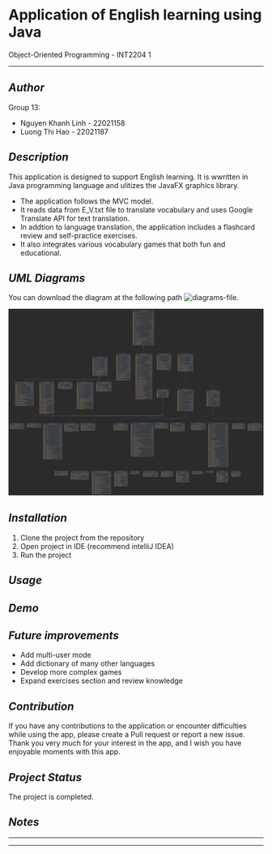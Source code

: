 # Application of English learning using Java
Object-Oriented Programming - INT2204 1

---
## ***Author***
Group 13:
- Nguyen Khanh Linh - 22021158
- Luong Thi Hao - 22021187

## ***Description***
This application is designed to support English learning. It is wwritten in Java programming language and ulitizes the JavaFX graphics library.
- The application follows the MVC model.
- It reads data from E_V.txt file to translate vocabulary and uses Google Translate API for text translation.
- In addtion to language translation, the application includes a flashcard review and self-practice exercises.
- It also integrates various vocabulary games that both fun and educational.

## ***UML Diagrams***
You can download the diagram at the following path ![diagrams-file](imgREADME/UMLdiagram.drawio).

![Diagrams](imgREADME/UMLdiagram.png)

## ***Installation***
1. Clone the project from the repository
2. Open project in IDE (recommend intelliJ IDEA)
3. Run the project

## ***Usage***

## ***Demo***

## ***Future improvements***
- Add multi-user mode
- Add dictionary of many other languages
- Develop more complex games
- Expand exercises section and review knowledge

## ***Contribution***
If you have any contributions to the application or encounter difficulties while using the app, please create a Pull request or report a new issue. Thank you very much for your interest in the app, and I wish you have enjoyable moments with this app.

## ***Project Status***
The project is completed.

## ***Notes***

---
---
